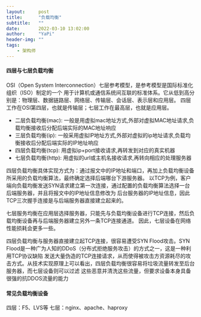 ```yaml
---
layout:     post
title:      "负载均衡"
subtitle:   ""
date:       2022-03-10 13:02:00
author:     "YaPi"
header-img: ""
tags:
    - 架构师
---
```


#### 四层与七层负载均衡
OSI（Open System Interconnection）七层参考模型，是参考模型是国际标准化组织（ISO）制定的一个
用于计算机或通信系统间互联的标准体系。它从低到高分别是：物理层、数据链路层、网络层、传输层、会话层、表示层和应用层。
四层工作在OSI第四层，也就是传输层；七层工作在最高层，也就是应用层。

- 二层负载均衡(mac): 一般是用虚拟mac地址方式,外部对虚拟MAC地址请求,负载均衡接收后分配后端实际的MAC地址响应
- 三层负载均衡(ip): 一般采用虚拟IP地址方式,外部对虚拟的ip地址请求,负载均衡接收后分配后端实际的IP地址响应
- 四层负载均衡(tcp): 用虚拟ip+port接收请求,再转发到对应的真实机器
- 七层负载均衡(http): 用虚拟的url或主机名接收请求,再转向相应的处理服务器

四层负载均衡具体实现方式为：通过报文中的IP地址和端口，再加上负载均衡设备所采用的负载均衡算法，最终确定选择后端哪台下游服务器。
以TCP为例，客户端向负载均衡发送SYN请求建立第一次连接，通过配置的负载均衡算法选择一台后端服务器，并且将报文中的IP地址信息修改为
后台服务器的IP地址信息，因此TCP三次握手连接是与后端服务器直接建立起来的。

七层服务均衡在应用层选择服务器，只能先与负载均衡设备进行TCP连接，然后负载均衡设备再与后端服务器建立另外一条TCP连接通道。
因此，七层设备在网络性能损耗会更多一些。


四层负载均衡与服务器直接建立起TCP连接，很容易遭受SYN Flood攻击。SYN Flood是一种广为人知的DDoS（分布式拒绝服务攻击）的方式之一，这是一种利用TCP协议缺陷
发送大量伪造的TCP连接请求，从而使得被攻击方资源耗尽的攻击方式。从技术实现原理上可以看出，四层负载均衡很容易将垃圾流量转发至后台服务器，而七层设备则可以过滤
这些恶意并清洗这些流量，但要求设备本身具备很强的抗DDOS流量的能力

#### 常见负载均衡设备
四层：F5、LVS等
七层：nginx、apache、haproxy